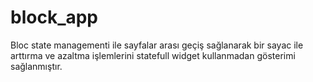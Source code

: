 # block_app

Bloc state managementi ile sayfalar arası geçiş sağlanarak bir sayac ile arttırma ve azaltma işlemlerini statefull widget kullanmadan gösterimi sağlanmıştır.
